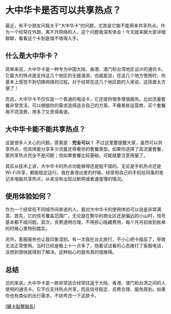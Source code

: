 # 大中华卡是否可以共享热点？

最近，有不少朋友问我关于“大中华卡”的问题，尤其是它能不能用来共享热点。作为一个经常在外跑、离不开网络的人，这个问题我深有体会！今天就来跟大家详细聊聊，看看这个卡到底值不值得入手。

## 什么是大中华卡？

简单来说，大中华卡是一种专为中国大陆、香港、澳门和台湾地区设计的通讯卡。它最大的特点是支持这几个地区的无缝漫游，也就是说，在这几个地方使用时，你基本上感觉不到切换网络的过程。对于经常在这几个地区跑的人来说，这简直太方便了！

而且，大中华卡不仅仅是一个普通的电话卡，它还提供很多增值服务。比如流量套餐非常灵活，可以根据你的需求选择适合自己的方案。不像某些运营商，买个套餐用不完浪费，用多了又贵得离谱。

## 大中华卡能不能共享热点？

这是很多人关心的问题。答案是：**完全可以！** 不过这里要提醒大家，虽然可以共享热点，但具体能分享多少流量还得看你的套餐类型。如果你选择了高流量套餐，那共享热点完全不是问题；但如果套餐比较基础，可能就要注意用量了。

其实从技术上讲，大中华卡的热点功能做得还是挺不错的。无论是手机热点还是Wi-Fi共享，都能稳定运行。我在香港出差的时候，经常用自己的手机给同事的笔记本电脑共享热点，从来没有出现过断网或者速度慢的情况。

## 使用体验如何？

作为一个经常在不同城市间奔波的人，我对大中华卡的使用体验可以说是非常满意。首先，它的信号覆盖范围广，无论是在繁华的商业区还是偏远的小山村，信号基本都不成问题。其次，资费透明合理，不用担心隐藏费用，每个月月初收到账单的时候心里特别踏实。

另外，客服服务也让我印象深刻。有一次我在台北旅行，不小心把卡插反了，导致无法正常使用。当时已经是晚上十一点多了，抱着试试看的心态拨打了客服电话，没想到很快就得到了解决。这种贴心的服务真的很难得。

## 总结

总的来说，大中华卡是一款非常适合经常往返于大陆、香港、澳门和台湾之间的人使用的通讯卡。它不仅支持热点共享，而且信号稳定、资费合理、服务周到。如果你也有类似的出行需求，不妨考虑一下这款卡。

[[購卡點擊聯系](https://t.me/s/esim1088)]